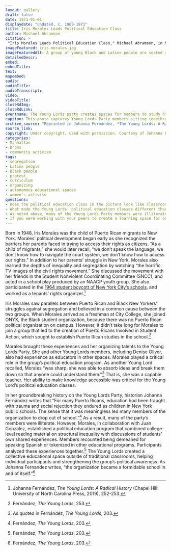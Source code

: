 ```yaml
--- 
layout: gallery
draft: false
date: 1971-01-01
displaydate: "undated, c. 1969-1971"
title: Iris Morales Leads Political Education Class
author: Michael Abramson
citation: >
 "Iris Morales Leads Political Education Class," Michael Abramson, in New York City Civil Rights History Project, Accessed: [Month Day, Year], https://nyccivilrightshistory.org/gallery/iris-morales.
imageFeatured: iris-morales.jpg
imageFeaturedAlt: A group of young Black and Latino people are seated around a small table. Most appear to be male except for Iris Morales, who is at the head of the table. 
detailedDescr: 
embed: 
embedTitle: 
text: 
mapembed: 
audio: 
audioTitle: 
audioTranscript: 
video: 
videoTitle: 
closeRdImg: 
closeRdLink: 
eventname: The Young Lords party creates spaces for members to study history and politics. 
caption: This photo captures Young Lords Party members sitting together in a circle during a political education class. Iris Morales (seated at the head of the table) leads the group discussion about that week’s assigned texts. 
archive_source: "Reprinted in Johanna Fernández, *The Young Lords: A Radical History* (Chapel Hill: University of North Carolina Press, 2019)"
source_link: 
copyright: Under copyright, used with permission. Courtesy of Johanna Fernandez. Used with permission. 
categories: 
- Manhattan
- Bronx
- community activism
tags: 
- segregation
- Latinx people
- Black people
- protest
- curriculum
- organizing
- autonomous educational spaces
- women's activism
questions:
- Does the political education class in the picture look like classrooms in your school? What’s similar? What’s different?
- What made the Young Lords’ political education classes different than traditional schoolrooms? Why might that have been effective?
- As noted above, many of the Young Lords Party members were illiterate, what resources did the party provide to its members so they could meaningfully participate in these political education classes? How did creating educational spaces that responded to the needs of their learners help the party’s work?
- If you were working with your peers to create a learning space for one another, what would it look like? What would you want to learn? How would you learn it?
--- 
```


Born in 1948, Iris Morales was the child of Puerto Rican migrants to New York. Morales’ political development began early as she recognized the barriers her parents faced in trying to access their rights as citizens. “As a child of migrants,” she would later recall, “we don’t speak the language, we don’t know how to navigate the court system, we don’t know how to access our rights.” In addition to her parents’ struggle in New York, Morales also learned the depths of inequality and segregation by watching “the horrific TV images of the civil rights movement.” She discussed the movement with her friends in the Student Nonviolent Coordinating Committee (SNCC), and acted in a school play produced by an NAACP youth group. She also participated in the [1964 student boycott of New York City’s schools](https://nyccivilrightshistory.org/topics/boycotting-ny-schools/1964-boycotts/), and worked as a tenants’ rights organizer.[^1]

Iris Morales saw parallels between Puerto Rican and Black New Yorkers’ struggles against segregation and believed in a common cause between the two groups. When Morales arrived as a freshman at City College, she joined ONYX, the Black student organization, because there was no Puerto Rican political organization on campus. However, it didn’t take long for Morales to join a group that led to the creation of Puerto Ricans Involved in Student Action, which sought to establish Puerto Rican studies in the school.[^2]

Morales brought these experiences and her organizing talents to the Young Lords Party. She and other Young Lords members, including Denise Oliver, also had experience as educators in other spaces. Morales played a critical role in the group’s political education program. As another Young Lord recalled, Morales “was sharp, she was able to absorb ideas and break them down so that anyone could understand them.”[^3] That is, she was a capable teacher. Her ability to make knowledge accessible was critical for the Young Lord’s political education classes.

In her groundbreaking history on the Young Lords Party, historian Johanna Fernández writes that “For many Puerto Ricans, education had been fraught with trauma and social rejection they endured as children in New York public schools. The sense that it was meaningless led many members of the organization to drop out of school.”[^4] As a result, many of the party’s members were illiterate. However, Morales, in collaboration with Juan Gonzalez, established a political education program that combined college-level reading material on structural inequality with discussions of students’ own shared experiences. Members recounted being demeaned for speaking Spanish or tokenized in other educational programs. Participants analyzed these experiences together.[^5] The Young Lords created a collective educational space outside of traditional classrooms, helping individual participants and strengthening the group’s political awareness. As Johanna Fernandez writes, “the organization became a formidable school in and of itself.”[^6]

[^1]: Johanna Fernández, *The Young Lords: A Radical History* (Chapel Hill: University of North Carolina Press, 2019), 252-253.

[^2]: Fernández, *The Young Lords*, 253.

[^3]: As quoted in Fernández, *The Young Lords*, 203.

[^4]: Fernández, *The Young Lords*, 203.

[^5]: Fernández, *The Young Lords*, 203.

[^6]: Fernández, *The Young Lords*, 203.
